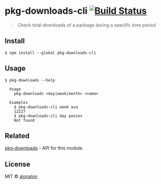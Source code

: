 # pkg-downloads-cli [![Build Status](https://travis-ci.org/alonalon/pkg-downloads-cli.svg?branch=master)](https://travis-ci.org/alonalon/pkg-downloads-cli)

> Check total downloads of a package during a specific time period


## Install

```
$ npm install --global pkg-downloads-cli
```

## Usage

```
$ pkg-downloads --help

  Usage
    pkg-downloads <day|week|month> <name>

  Examples
    $ pkg-downloads-cli week ava
    12227
    $ pkg-downloads-cli day ponies
    Not found
```

## Related
[pkg-downloads](https://github.com/alonalon/pkg-downloads/) - API for this module.


## License

MIT © [alonalon](http://github.com/alonalon)
